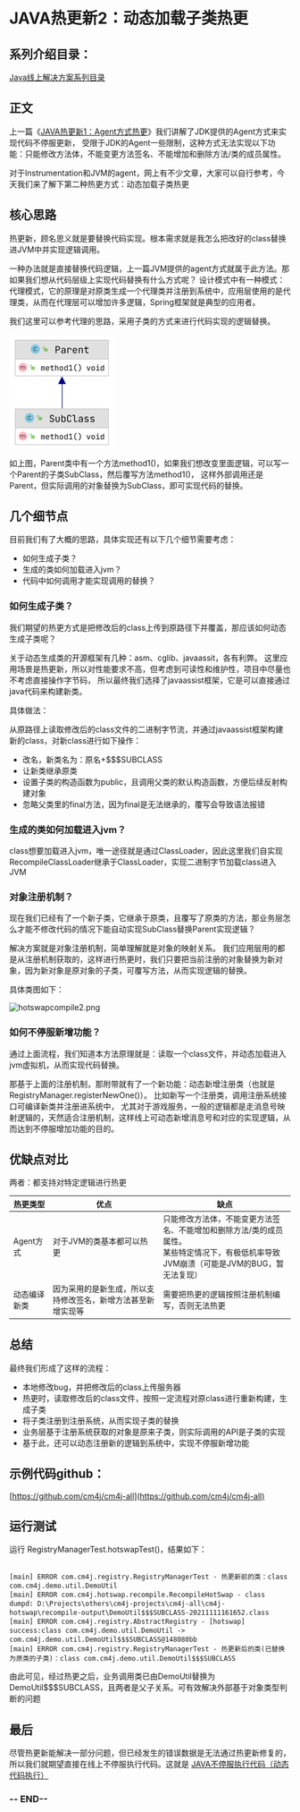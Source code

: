 # JAVA热更新2：动态加载子类热更

## 系列介绍目录：

[Java线上解决方案系列目录](//yeas.fun/archives/solution-contents)

## 正文

上一篇《[JAVA热更新1：Agent方式热更](//yeas.fun/archives/hotswap-agent)》我们讲解了JDK提供的Agent方式来实现代码不停服更新，
受限于JDK的Agent一些限制，这种方式无法实现以下功能：只能修改方法体，不能变更方法签名、不能增加和删除方法/类的成员属性。

对于Instrumentation和JVM的agent，网上有不少文章，大家可以自行参考，今天我们来了解下第二种热更方式：动态加载子类热更

## 核心思路

热更新，顾名思义就是要替换代码实现。根本需求就是我怎么把改好的class替换进JVM中并实现逻辑调用。

一种办法就是直接替换代码逻辑，上一篇JVM提供的agent方式就属于此方法。那如果我们想从代码层级上实现代码替换有什么方式呢？
设计模式中有一种模式：代理模式，它的原理是对原类生成一个代理类并注册到系统中，应用层使用的是代理类，从而在代理层可以增加许多逻辑，Spring框架就是典型的应用者。

我们这里可以参考代理的思路，采用子类的方式来进行代码实现的逻辑替换。

![hotswap-compile-1.png](hotswap-compile-1.png)

如上图，Parent类中有一个方法method1()，如果我们想改变里面逻辑，可以写一个Parent的子类SubClass，然后覆写方法method1()，
这样外部调用还是Parent，但实际调用的对象替换为SubClass，即可实现代码的替换。

## 几个细节点

目前我们有了大概的思路，具体实现还有以下几个细节需要考虑：

- 如何生成子类？
- 生成的类如何加载进入jvm？
- 代码中如何调用才能实现调用的替换？

### 如何生成子类？

我们期望的热更方式是把修改后的class上传到原路径下并覆盖，那应该如何动态生成子类呢？

关于动态生成类的开源框架有几种：asm、cglib、javaassit，各有利弊。
这里应用场景是热更新，所以对性能要求不高，但考虑到可读性和维护性，项目中尽量也不考虑直接操作字节码，
所以最终我们选择了javaassist框架，它是可以直接通过java代码来构建新类。

具体做法：

从原路径上读取修改后的class文件的二进制字节流，并通过javaassist框架构建新的class，对新class进行如下操作：
- 改名，新类名为：原名+$$$SUBCLASS
- 让新类继承原类
- 设置子类的构造函数为public，且调用父类的默认构造函数，方便后续反射构建对象
- 忽略父类里的final方法，因为final是无法继承的，覆写会导致语法报错

### 生成的类如何加载进入jvm？

class想要加载进入jvm，唯一途径就是通过ClassLoader，因此这里我们自实现RecompileClassLoader继承于ClassLoader，实现二进制字节加载class进入JVM

### 对象注册机制？

现在我们已经有了一个新子类，它继承于原类，且覆写了原类的方法，那业务层怎么才能不修改代码的情况下能自动实现SubClass替换Parent实现逻辑？

解决方案就是对象注册机制，简单理解就是对象的映射关系。 我们应用层用的都是从注册机制获取的，这样进行热更时，我们只要把当前注册的对象替换为新对象，因为新对象是原对象的子类，可覆写方法，从而实现逻辑的替换。

具体类图如下：

![hotswapcompile2.png](//oss.yeas.fun/halo-yeas/hotswap-compile-2_1636702423442.png)

### 如何不停服新增功能？

通过上面流程，我们知道本方法原理就是：读取一个class文件，并动态加载进入jvm虚拟机，从而实现代码替换。

那基于上面的注册机制，那附带就有了一个新功能：动态新增注册类（也就是RegistryManager.registerNewOne()）。
比如新写一个注册类，调用注册系统接口可编译新类并注册进系统中，
尤其对于游戏服务，一般的逻辑都是走消息号映射逻辑的，天然适合注册机制，这样线上可动态新增消息号和对应的实现逻辑，从而达到不停服增加功能的目的。

## 优缺点对比

两者：都支持对特定逻辑进行热更

| 热更类型|优点|缺点|
| --- | --- | --- |
| Agent方式|对于JVM的类基本都可以热更 |只能修改方法体，不能变更方法签名、不能增加和删除方法/类的成员属性。<br />某些特定情况下，有极低机率导致JVM崩溃（可能是JVM的BUG，暂无法复现）|
| 动态编译新类| 因为采用的是新生成，所以支持修改签名，新增方法甚至新增实现等|需要把热更的逻辑按照注册机制编写，否则无法热更|

## 总结

最终我们形成了这样的流程：

- 本地修改bug，并把修改后的class上传服务器
- 热更时，读取修改后的class文件，按照一定流程对原class进行重新构建，生成子类
- 将子类注册到注册系统，从而实现子类的替换
- 业务层基于注册系统获取的对象是原来子类，则实际调用的API是子类的实现
- 基于此，还可以动态注册新的逻辑到系统中，实现不停服新增功能

## 示例代码github：

[https://github.com/cm4j/cm4j-all](https://github.com/cm4j/cm4j-all)

## 运行测试

运行 RegistryManagerTest.hotswapTest()，结果如下：

```text

[main] ERROR com.cm4j.registry.RegistryManagerTest - 热更新前的类：class com.cm4j.demo.util.DemoUtil
[main] ERROR com.cm4j.hotswap.recompile.RecompileHotSwap - class dumpd: D:\Projects\others\cm4j-projects\cm4j-all\cm4j-hotswap\recompile-output\DemoUtil$$$SUBCLASS-20211111161652.class
[main] ERROR com.cm4j.registry.AbstractRegistry - [hotswap] success:class com.cm4j.demo.util.DemoUtil -> com.cm4j.demo.util.DemoUtil$$$SUBCLASS@148080bb
[main] ERROR com.cm4j.registry.RegistryManagerTest - 热更新后的类(已替换为原类的子类)：class com.cm4j.demo.util.DemoUtil$$$SUBCLASS
```

由此可见，经过热更之后，业务调用类已由DemoUtil替换为DemoUtil$$$SUBCLASS，且两者是父子关系。可有效解决外部基于对象类型判断的问题

## 最后
尽管热更新能解决一部分问题，但已经发生的错误数据是无法通过热更新修复的，所以我们就期望直接在线上不停服执行代码。这就是 [JAVA不停服执行代码（动态代码执行）](//yeas.fun/archives/java-eval)

### -- END-- 